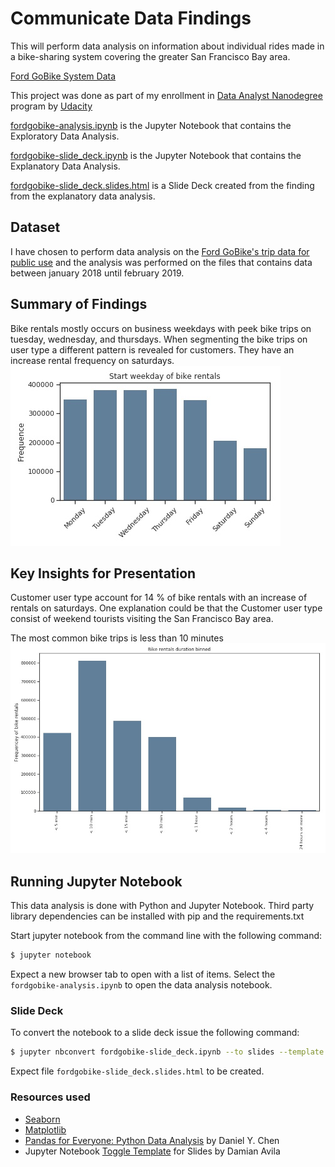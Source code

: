 # Communicate Data Findings

This will perform data analysis on information about individual rides made in a bike-sharing system covering the greater San Francisco Bay area.

[Ford GoBike System Data](https://www.google.com/url?q=https://www.fordgobike.com/system-data&sa=D&ust=1554231885608000)

This project was done as part of my enrollment in [Data Analyst Nanodegree](https://udacity.com/course/data-analyst-nanodegree--nd002) program by [Udacity](https://udacity.com/)

[fordgobike-analysis.ipynb](fordgobike-analysis.ipynb) is the Jupyter Notebook that contains the Exploratory Data Analysis.

[fordgobike-slide_deck.ipynb](fordgobike-slide_deck.ipynb) is the Jupyter Notebook that contains the Explanatory Data Analysis.

[fordgobike-slide_deck.slides.html](fordgobike-slide_deck.slides.html) is a Slide Deck created from the finding from the explanatory data analysis.

## Dataset

I have chosen to perform data analysis on the [Ford GoBike's trip data for public use](https://www.fordgobike.com/system-data) 
and the analysis was performed on the files that contains data between january  2018 until february 2019.

## Summary of Findings

Bike rentals mostly occurs on business weekdays with peek bike trips on tuesday, wednesday, and thursdays.
When segmenting the bike trips on user type a different pattern is revealed for customers. They have an increase rental frequency on saturdays.
![Start weekday of bike rentals](images/weekday_bike.rentals.jpg)

## Key Insights for Presentation

Customer user type account for 14 % of bike rentals with an increase of rentals on saturdays. 
One explanation could be that the Customer user type consist of weekend tourists visiting the San Francisco Bay area.

The most common bike trips is less than 10 minutes
![Bike rentals duration binned](images/bike_rental_duration.jpg)

## Running Jupyter Notebook

This data analysis is done with Python and Jupyter Notebook. Third party library dependencies can be installed with pip and the requirements.txt

Start jupyter notebook from the command line with the following command:

```bash
$ jupyter notebook
```

Expect a new browser tab to open with a list of items.
Select the `fordgobike-analysis.ipynb` to open the data analysis notebook.  


### Slide Deck

To convert the notebook to a slide deck issue the following command:

```bash
$ jupyter nbconvert fordgobike-slide_deck.ipynb --to slides --template output_toggle.tpl --post serve
```

Expect file `fordgobike-slide_deck.slides.html` to be created.

### Resources used

* [Seaborn](https://seaborn.pydata.org/index.html)
* [Matplotlib](https://matplotlib.org)
* [Pandas for Everyone: Python Data Analysis](http://www.informit.com/store/pandas-for-everyone-python-data-analysis-9780134546933) by Daniel Y. Chen
* Jupyter Notebook [Toggle Template](http://www.damian.oquanta.info/posts/hide-the-input-cells-from-your-ipython-slides.html) for Slides by Damian Avila
